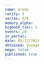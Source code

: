 ```yaml
---
name: Grady
rarity: 5
series: ds9
memory_alpha:
bigbook_tier: 2
events: 20
in_portal:
date: 05/12/2023
obtained: Voyage
mega: false
published: true
---
```



